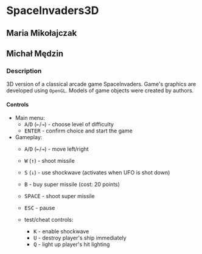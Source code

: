 # SpaceInvaders3D
## Maria Mikołajczak
## Michał Mędzin

### Description
3D version of a classical arcade game SpaceInvaders. Game's graphics are developed using ```OpenGL```. Models of game objects were created by authors.

#### Controls
- Main menu:
  - <kbd>A</kbd>/<kbd>D</kbd> (<kbd>&#8592;</kbd>/<kbd>&#8594;</kbd>) - choose level of difficulty
  - <kbd>ENTER</kbd> - confirm choice and start the game
- Gameplay:
  - <kbd>A</kbd>/<kbd>D</kbd> (<kbd>&#8592;</kbd>/<kbd>&#8594;</kbd>) - move left/right
  - <kbd>W</kbd> (<kbd>&#8593;</kbd>) - shoot missile
  - <kbd>S</kbd> (<kbd>&#8595;</kbd>) - use shockwave (activates when UFO is shot down)
  - <kbd>B</kbd> - buy super missile (cost: 20 points)
  - <kbd>SPACE</kbd> - shoot super missile
  - <kbd>ESC</kbd> - pause
  
  - test/cheat controls:
    - <kbd>K</kbd> - enable shockwave
    - <kbd>U</kbd> - destroy player's ship immediately
    - <kbd>Q</kbd> - light up player's hit lighting
